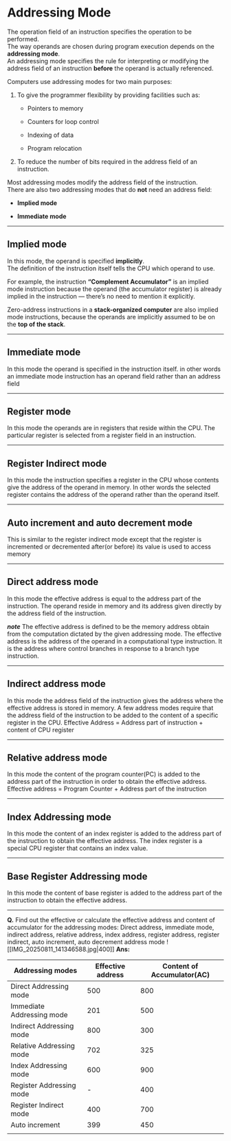 # Addressing Mode
The operation field of an instruction specifies the operation to be performed.  
The way operands are chosen during program execution depends on the **addressing mode**.  
An addressing mode specifies the rule for interpreting or modifying the address field of an instruction **before** the operand is actually referenced.

Computers use addressing modes for two main purposes:

1. To give the programmer flexibility by providing facilities such as:
    
    - Pointers to memory
        
    - Counters for loop control
        
    - Indexing of data
        
    - Program relocation
        
2. To reduce the number of bits required in the address field of an instruction.
    

Most addressing modes modify the address field of the instruction.  
There are also two addressing modes that do **not** need an address field:

- **Implied mode**
    
- **Immediate mode**

---
## Implied mode
In this mode, the operand is specified **implicitly**.  
The definition of the instruction itself tells the CPU which operand to use.

For example, the instruction **“Complement Accumulator”** is an implied mode instruction because the operand (the accumulator register) is already implied in the instruction — there’s no need to mention it explicitly.

Zero-address instructions in a **stack-organized computer** are also implied mode instructions, because the operands are implicitly assumed to be on the **top of the stack**.


---
## Immediate mode

In this mode the operand is specified in the instruction itself. in other words an immediate mode instruction has an operand field rather than an address field

--- 
## Register mode

In this mode the operands are in registers that reside within the CPU. The particular register is selected from a register field in an instruction.

---
## Register Indirect mode

In this mode the instruction specifies a register in the CPU whose contents give the address of the operand in memory. In other words the selected register contains the address of the operand rather than the operand itself.

---
## Auto increment and auto decrement mode

This is similar to the register indirect mode except that the register is incremented or decremented after(or before) its value is used to access memory

---
## Direct address mode

In this mode the effective address is equal to the address part of the instruction. The operand reside in memory and its address given directly by the address field of the instruction. 

**_note_**
The effective address is defined to be the memory address obtain from the computation dictated by the given addressing mode. The effective address is the address of the operand in a computational type instruction. It is the address where control branches in response to a branch type instruction.

---
## Indirect address mode

In this mode the address field of the instruction gives the address where the effective address is stored in memory. 
    A few address modes require that the address field of the instruction to be added to the content of a specific register in the CPU. 
	Effective Address = Address part of instruction + content of CPU register

---
## Relative address mode

In this mode the content of the program counter(PC) is added to the address part of the instruction in order to obtain the effective address. 
	Effective address = Program Counter + Address part of the instruction

---
## Index Addressing mode
In this mode the content of an index register is added to the address part of the instruction to obtain the effective address. The index register is a special CPU register that contains an index value.

---
## Base Register Addressing mode
In this mode the content of base register is added to the address part of the instruction to obtain the effective address.

---
**Q.** Find out the effective or calculate the effective address and content of accumulator for the addressing modes: Direct address, immediate mode, indirect address, relative address, index address, register address, register indirect, auto increment, auto decrement address mode
![[IMG_20250811_141346588.jpg|400]]
**Ans:**

| Addressing modes          | Effective address | Content of Accumulator(AC) |
| ------------------------- | ----------------- | -------------------------- |
| Direct Addressing mode    | 500               | 800                        |
| Immediate Addressing mode | 201               | 500                        |
| Indirect Addressing mode  | 800               | 300                        |
| Relative Addressing mode  | 702               | 325                        |
| Index Addressing mode     | 600               | 900                        |
| Register Addressing mode  | -                 | 400                        |
| Register Indirect mode    | 400               | 700                        |
| Auto increment            | 399               | 450                        |
|                           |                   |                            |
